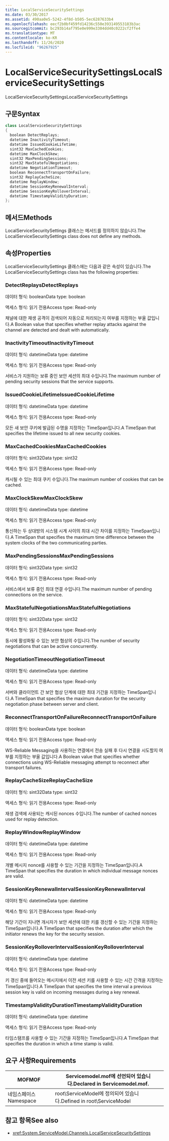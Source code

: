 ```yaml
---
title: LocalServiceSecuritySettings
ms.date: 03/30/2017
ms.assetid: 490aa0e5-5242-4f8d-b505-5ec6287633b4
ms.openlocfilehash: eecf2b0bf459fd14236c550e393149553183b3ac
ms.sourcegitcommit: bc293b14af795e0e999e3304dd40c0222cf2ffe4
ms.translationtype: MT
ms.contentlocale: ko-KR
ms.lasthandoff: 11/26/2020
ms.locfileid: "96267925"
---
```

# <a name="localservicesecuritysettings"></a><span data-ttu-id="2da71-102">LocalServiceSecuritySettings</span><span class="sxs-lookup"><span data-stu-id="2da71-102">LocalServiceSecuritySettings</span></span>

<span data-ttu-id="2da71-103">LocalServiceSecuritySettings</span><span class="sxs-lookup"><span data-stu-id="2da71-103">LocalServiceSecuritySettings</span></span>  
  
## <a name="syntax"></a><span data-ttu-id="2da71-104">구문</span><span class="sxs-lookup"><span data-stu-id="2da71-104">Syntax</span></span>  
  
```csharp
class LocalServiceSecuritySettings  
{  
  boolean DetectReplays;  
  datetime InactivityTimeout;  
  datetime IssuedCookieLifetime;  
  sint32 MaxCachedCookies;  
  datetime MaxClockSkew;  
  sint32 MaxPendingSessions;  
  sint32 MaxStatefulNegotiations;  
  datetime NegotiationTimeout;  
  boolean ReconnectTransportOnFailure;  
  sint32 ReplayCacheSize;  
  datetime ReplayWindow;  
  datetime SessionKeyRenewalInterval;  
  datetime SessionKeyRolloverInterval;  
  datetime TimestampValidityDuration;  
};  
```  
  
## <a name="methods"></a><span data-ttu-id="2da71-105">메서드</span><span class="sxs-lookup"><span data-stu-id="2da71-105">Methods</span></span>  

 <span data-ttu-id="2da71-106">LocalServiceSecuritySettings 클래스는 메서드를 정의하지 않습니다.</span><span class="sxs-lookup"><span data-stu-id="2da71-106">The LocalServiceSecuritySettings class does not define any methods.</span></span>  
  
## <a name="properties"></a><span data-ttu-id="2da71-107">속성</span><span class="sxs-lookup"><span data-stu-id="2da71-107">Properties</span></span>  

 <span data-ttu-id="2da71-108">LocalServiceSecuritySettings 클래스에는 다음과 같은 속성이 있습니다.</span><span class="sxs-lookup"><span data-stu-id="2da71-108">The LocalServiceSecuritySettings class has the following properties:</span></span>  
  
### <a name="detectreplays"></a><span data-ttu-id="2da71-109">DetectReplays</span><span class="sxs-lookup"><span data-stu-id="2da71-109">DetectReplays</span></span>  

 <span data-ttu-id="2da71-110">데이터 형식: boolean</span><span class="sxs-lookup"><span data-stu-id="2da71-110">Data type: boolean</span></span>  
  
 <span data-ttu-id="2da71-111">액세스 형식: 읽기 전용</span><span class="sxs-lookup"><span data-stu-id="2da71-111">Access type: Read-only</span></span>  
  
 <span data-ttu-id="2da71-112">채널에 대한 재생 공격이 검색되어 자동으로 처리되는지 여부를 지정하는 부울 값입니다.</span><span class="sxs-lookup"><span data-stu-id="2da71-112">A Boolean value that specifies whether replay attacks against the channel are detected and dealt with automatically.</span></span>  
  
### <a name="inactivitytimeout"></a><span data-ttu-id="2da71-113">InactivityTimeout</span><span class="sxs-lookup"><span data-stu-id="2da71-113">InactivityTimeout</span></span>  

 <span data-ttu-id="2da71-114">데이터 형식: datetime</span><span class="sxs-lookup"><span data-stu-id="2da71-114">Data type: datetime</span></span>  
  
 <span data-ttu-id="2da71-115">액세스 형식: 읽기 전용</span><span class="sxs-lookup"><span data-stu-id="2da71-115">Access type: Read-only</span></span>  
  
 <span data-ttu-id="2da71-116">서비스가 지원하는 보류 중인 보안 세션의 최대 수입니다.</span><span class="sxs-lookup"><span data-stu-id="2da71-116">The maximum number of pending security sessions that the service supports.</span></span>  
  
### <a name="issuedcookielifetime"></a><span data-ttu-id="2da71-117">IssuedCookieLifetime</span><span class="sxs-lookup"><span data-stu-id="2da71-117">IssuedCookieLifetime</span></span>  

 <span data-ttu-id="2da71-118">데이터 형식: datetime</span><span class="sxs-lookup"><span data-stu-id="2da71-118">Data type: datetime</span></span>  
  
 <span data-ttu-id="2da71-119">액세스 형식: 읽기 전용</span><span class="sxs-lookup"><span data-stu-id="2da71-119">Access type: Read-only</span></span>  
  
 <span data-ttu-id="2da71-120">모든 새 보안 쿠키에 발급된 수명을 지정하는 TimeSpan입니다.</span><span class="sxs-lookup"><span data-stu-id="2da71-120">A TimeSpan that specifies the lifetime issued to all new security cookies.</span></span>  
  
### <a name="maxcachedcookies"></a><span data-ttu-id="2da71-121">MaxCachedCookies</span><span class="sxs-lookup"><span data-stu-id="2da71-121">MaxCachedCookies</span></span>  

 <span data-ttu-id="2da71-122">데이터 형식: sint32</span><span class="sxs-lookup"><span data-stu-id="2da71-122">Data type: sint32</span></span>  
  
 <span data-ttu-id="2da71-123">액세스 형식: 읽기 전용</span><span class="sxs-lookup"><span data-stu-id="2da71-123">Access type: Read-only</span></span>  
  
 <span data-ttu-id="2da71-124">캐시될 수 있는 최대 쿠키 수입니다.</span><span class="sxs-lookup"><span data-stu-id="2da71-124">The maximum number of cookies that can be cached.</span></span>  
  
### <a name="maxclockskew"></a><span data-ttu-id="2da71-125">MaxClockSkew</span><span class="sxs-lookup"><span data-stu-id="2da71-125">MaxClockSkew</span></span>  

 <span data-ttu-id="2da71-126">데이터 형식: datetime</span><span class="sxs-lookup"><span data-stu-id="2da71-126">Data type: datetime</span></span>  
  
 <span data-ttu-id="2da71-127">액세스 형식: 읽기 전용</span><span class="sxs-lookup"><span data-stu-id="2da71-127">Access type: Read-only</span></span>  
  
 <span data-ttu-id="2da71-128">통신하는 두 상대방의 시스템 시계 사이의 최대 시간 차이를 지정하는 TimeSpan입니다.</span><span class="sxs-lookup"><span data-stu-id="2da71-128">A TimeSpan that specifies the maximum time difference between the system clocks of the two communicating parties.</span></span>  
  
### <a name="maxpendingsessions"></a><span data-ttu-id="2da71-129">MaxPendingSessions</span><span class="sxs-lookup"><span data-stu-id="2da71-129">MaxPendingSessions</span></span>  

 <span data-ttu-id="2da71-130">데이터 형식: sint32</span><span class="sxs-lookup"><span data-stu-id="2da71-130">Data type: sint32</span></span>  
  
 <span data-ttu-id="2da71-131">액세스 형식: 읽기 전용</span><span class="sxs-lookup"><span data-stu-id="2da71-131">Access type: Read-only</span></span>  
  
 <span data-ttu-id="2da71-132">서비스에서 보류 중인 최대 연결 수입니다.</span><span class="sxs-lookup"><span data-stu-id="2da71-132">The maximum number of pending connections on the service.</span></span>  
  
### <a name="maxstatefulnegotiations"></a><span data-ttu-id="2da71-133">MaxStatefulNegotiations</span><span class="sxs-lookup"><span data-stu-id="2da71-133">MaxStatefulNegotiations</span></span>  

 <span data-ttu-id="2da71-134">데이터 형식: sint32</span><span class="sxs-lookup"><span data-stu-id="2da71-134">Data type: sint32</span></span>  
  
 <span data-ttu-id="2da71-135">액세스 형식: 읽기 전용</span><span class="sxs-lookup"><span data-stu-id="2da71-135">Access type: Read-only</span></span>  
  
 <span data-ttu-id="2da71-136">동시에 활성화될 수 있는 보안 협상의 수입니다.</span><span class="sxs-lookup"><span data-stu-id="2da71-136">The number of security negotiations that can be active concurrently.</span></span>  
  
### <a name="negotiationtimeout"></a><span data-ttu-id="2da71-137">NegotiationTimeout</span><span class="sxs-lookup"><span data-stu-id="2da71-137">NegotiationTimeout</span></span>  

 <span data-ttu-id="2da71-138">데이터 형식: datetime</span><span class="sxs-lookup"><span data-stu-id="2da71-138">Data type: datetime</span></span>  
  
 <span data-ttu-id="2da71-139">액세스 형식: 읽기 전용</span><span class="sxs-lookup"><span data-stu-id="2da71-139">Access type: Read-only</span></span>  
  
 <span data-ttu-id="2da71-140">서버와 클라이언트 간 보안 협상 단계에 대한 최대 기간을 지정하는 TimeSpan입니다.</span><span class="sxs-lookup"><span data-stu-id="2da71-140">A TimeSpan that specifies the maximum duration for the security negotiation phase between server and client.</span></span>  
  
### <a name="reconnecttransportonfailure"></a><span data-ttu-id="2da71-141">ReconnectTransportOnFailure</span><span class="sxs-lookup"><span data-stu-id="2da71-141">ReconnectTransportOnFailure</span></span>  

 <span data-ttu-id="2da71-142">데이터 형식: boolean</span><span class="sxs-lookup"><span data-stu-id="2da71-142">Data type: boolean</span></span>  
  
 <span data-ttu-id="2da71-143">액세스 형식: 읽기 전용</span><span class="sxs-lookup"><span data-stu-id="2da71-143">Access type: Read-only</span></span>  
  
 <span data-ttu-id="2da71-144">WS-Reliable Messaging을 사용하는 연결에서 전송 실패 후 다시 연결을 시도할지 여부를 지정하는 부울 값입니다.</span><span class="sxs-lookup"><span data-stu-id="2da71-144">A Boolean value that specifies whether connections using WS-Reliable messaging attempt to reconnect after transport failures.</span></span>  
  
### <a name="replaycachesize"></a><span data-ttu-id="2da71-145">ReplayCacheSize</span><span class="sxs-lookup"><span data-stu-id="2da71-145">ReplayCacheSize</span></span>  

 <span data-ttu-id="2da71-146">데이터 형식: sint32</span><span class="sxs-lookup"><span data-stu-id="2da71-146">Data type: sint32</span></span>  
  
 <span data-ttu-id="2da71-147">액세스 형식: 읽기 전용</span><span class="sxs-lookup"><span data-stu-id="2da71-147">Access type: Read-only</span></span>  
  
 <span data-ttu-id="2da71-148">재생 검색에 사용되는 캐시된 nonces 수입니다.</span><span class="sxs-lookup"><span data-stu-id="2da71-148">The number of cached nonces used for replay detection.</span></span>  
  
### <a name="replaywindow"></a><span data-ttu-id="2da71-149">ReplayWindow</span><span class="sxs-lookup"><span data-stu-id="2da71-149">ReplayWindow</span></span>  

 <span data-ttu-id="2da71-150">데이터 형식: datetime</span><span class="sxs-lookup"><span data-stu-id="2da71-150">Data type: datetime</span></span>  
  
 <span data-ttu-id="2da71-151">액세스 형식: 읽기 전용</span><span class="sxs-lookup"><span data-stu-id="2da71-151">Access type: Read-only</span></span>  
  
 <span data-ttu-id="2da71-152">개별 메시지 nonce를 사용할 수 있는 기간을 지정하는 TimeSpan입니다.</span><span class="sxs-lookup"><span data-stu-id="2da71-152">A TimeSpan that specifies the duration in which individual message nonces are valid.</span></span>  
  
### <a name="sessionkeyrenewalinterval"></a><span data-ttu-id="2da71-153">SessionKeyRenewalInterval</span><span class="sxs-lookup"><span data-stu-id="2da71-153">SessionKeyRenewalInterval</span></span>  

 <span data-ttu-id="2da71-154">데이터 형식: datetime</span><span class="sxs-lookup"><span data-stu-id="2da71-154">Data type: datetime</span></span>  
  
 <span data-ttu-id="2da71-155">액세스 형식: 읽기 전용</span><span class="sxs-lookup"><span data-stu-id="2da71-155">Access type: Read-only</span></span>  
  
 <span data-ttu-id="2da71-156">해당 기간이 지나면 개시자가 보안 세션에 대한 키를 갱신할 수 있는 기간을 지정하는 TimeSpan입니다.</span><span class="sxs-lookup"><span data-stu-id="2da71-156">A TimeSpan that specifies the duration after which the initiator renews the key for the security session.</span></span>  
  
### <a name="sessionkeyrolloverinterval"></a><span data-ttu-id="2da71-157">SessionKeyRolloverInterval</span><span class="sxs-lookup"><span data-stu-id="2da71-157">SessionKeyRolloverInterval</span></span>  

 <span data-ttu-id="2da71-158">데이터 형식: datetime</span><span class="sxs-lookup"><span data-stu-id="2da71-158">Data type: datetime</span></span>  
  
 <span data-ttu-id="2da71-159">액세스 형식: 읽기 전용</span><span class="sxs-lookup"><span data-stu-id="2da71-159">Access type: Read-only</span></span>  
  
 <span data-ttu-id="2da71-160">키 갱신 중에 들어오는 메시지에서 이전 세션 키를 사용할 수 있는 시간 간격을 지정하는 TimeSpan입니다.</span><span class="sxs-lookup"><span data-stu-id="2da71-160">A TimeSpan that specifies the time interval a previous session key is valid on incoming messages during a key renewal.</span></span>  
  
### <a name="timestampvalidityduration"></a><span data-ttu-id="2da71-161">TimestampValidityDuration</span><span class="sxs-lookup"><span data-stu-id="2da71-161">TimestampValidityDuration</span></span>  

 <span data-ttu-id="2da71-162">데이터 형식: datetime</span><span class="sxs-lookup"><span data-stu-id="2da71-162">Data type: datetime</span></span>  
  
 <span data-ttu-id="2da71-163">액세스 형식: 읽기 전용</span><span class="sxs-lookup"><span data-stu-id="2da71-163">Access type: Read-only</span></span>  
  
 <span data-ttu-id="2da71-164">타임스탬프를 사용할 수 있는 기간을 지정하는 TimeSpan입니다.</span><span class="sxs-lookup"><span data-stu-id="2da71-164">A TimeSpan that specifies the duration in which a time stamp is valid.</span></span>  
  
## <a name="requirements"></a><span data-ttu-id="2da71-165">요구 사항</span><span class="sxs-lookup"><span data-stu-id="2da71-165">Requirements</span></span>  
  
|<span data-ttu-id="2da71-166">MOF</span><span class="sxs-lookup"><span data-stu-id="2da71-166">MOF</span></span>|<span data-ttu-id="2da71-167">Servicemodel.mof에 선언되어 있습니다.</span><span class="sxs-lookup"><span data-stu-id="2da71-167">Declared in Servicemodel.mof.</span></span>|  
|---------|-----------------------------------|  
|<span data-ttu-id="2da71-168">네임스페이스</span><span class="sxs-lookup"><span data-stu-id="2da71-168">Namespace</span></span>|<span data-ttu-id="2da71-169">root\ServiceModel에 정의되어 있습니다.</span><span class="sxs-lookup"><span data-stu-id="2da71-169">Defined in root\ServiceModel</span></span>|  
  
## <a name="see-also"></a><span data-ttu-id="2da71-170">참고 항목</span><span class="sxs-lookup"><span data-stu-id="2da71-170">See also</span></span>

- <xref:System.ServiceModel.Channels.LocalServiceSecuritySettings>
